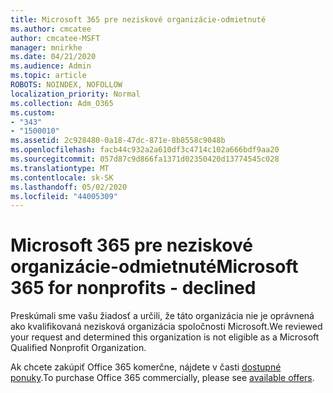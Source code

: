 ```yaml
---
title: Microsoft 365 pre neziskové organizácie-odmietnuté
ms.author: cmcatee
author: cmcatee-MSFT
manager: mnirkhe
ms.date: 04/21/2020
ms.audience: Admin
ms.topic: article
ROBOTS: NOINDEX, NOFOLLOW
localization_priority: Normal
ms.collection: Adm_O365
ms.custom:
- "343"
- "1500010"
ms.assetid: 2c928480-0a18-47dc-871e-8b8558c9048b
ms.openlocfilehash: facb44c932a2a610df3c4714c102a666bdf9aa20
ms.sourcegitcommit: 057d87c9d866fa1371d02350420d13774545c028
ms.translationtype: MT
ms.contentlocale: sk-SK
ms.lasthandoff: 05/02/2020
ms.locfileid: "44005309"
---
```

# <a name="microsoft-365-for-nonprofits---declined"></a><span data-ttu-id="fdde6-102">Microsoft 365 pre neziskové organizácie-odmietnuté</span><span class="sxs-lookup"><span data-stu-id="fdde6-102">Microsoft 365 for nonprofits - declined</span></span>

<span data-ttu-id="fdde6-103">Preskúmali sme vašu žiadosť a určili, že táto organizácia nie je oprávnená ako kvalifikovaná nezisková organizácia spoločnosti Microsoft.</span><span class="sxs-lookup"><span data-stu-id="fdde6-103">We reviewed your request and determined this organization is not eligible as a Microsoft Qualified Nonprofit Organization.</span></span>
  
<span data-ttu-id="fdde6-104">Ak chcete zakúpiť Office 365 komerčne, nájdete v časti [dostupné ponuky](https://portal.office.com/AdminPortal/Home).</span><span class="sxs-lookup"><span data-stu-id="fdde6-104">To purchase Office 365 commercially, please see [available offers](https://portal.office.com/AdminPortal/Home).</span></span>
